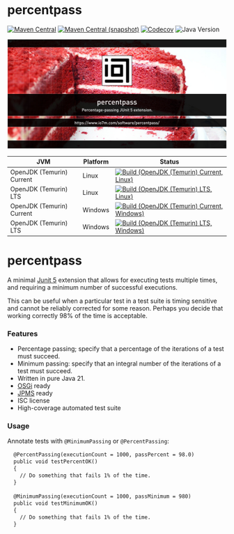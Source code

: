 percentpass
===

[![Maven Central](https://img.shields.io/maven-central/v/com.io7m.percentpass/com.io7m.percentpass.svg?style=flat-square)](http://search.maven.org/#search%7Cga%7C1%7Cg%3A%22com.io7m.percentpass%22)
[![Maven Central (snapshot)](https://img.shields.io/nexus/s/com.io7m.percentpass/com.io7m.percentpass?server=https%3A%2F%2Fs01.oss.sonatype.org&style=flat-square)](https://s01.oss.sonatype.org/content/repositories/snapshots/com/io7m/percentpass/)
[![Codecov](https://img.shields.io/codecov/c/github/io7m-com/percentpass.svg?style=flat-square)](https://codecov.io/gh/io7m-com/percentpass)
![Java Version](https://img.shields.io/badge/17-java?label=java&color=e65cc3)

![com.io7m.percentpass](./src/site/resources/percentpass.jpg?raw=true)

| JVM | Platform | Status |
|-----|----------|--------|
| OpenJDK (Temurin) Current | Linux | [![Build (OpenJDK (Temurin) Current, Linux)](https://img.shields.io/github/actions/workflow/status/io7m-com/percentpass/main.linux.temurin.current.yml)](https://www.github.com/io7m-com/percentpass/actions?query=workflow%3Amain.linux.temurin.current)|
| OpenJDK (Temurin) LTS | Linux | [![Build (OpenJDK (Temurin) LTS, Linux)](https://img.shields.io/github/actions/workflow/status/io7m-com/percentpass/main.linux.temurin.lts.yml)](https://www.github.com/io7m-com/percentpass/actions?query=workflow%3Amain.linux.temurin.lts)|
| OpenJDK (Temurin) Current | Windows | [![Build (OpenJDK (Temurin) Current, Windows)](https://img.shields.io/github/actions/workflow/status/io7m-com/percentpass/main.windows.temurin.current.yml)](https://www.github.com/io7m-com/percentpass/actions?query=workflow%3Amain.windows.temurin.current)|
| OpenJDK (Temurin) LTS | Windows | [![Build (OpenJDK (Temurin) LTS, Windows)](https://img.shields.io/github/actions/workflow/status/io7m-com/percentpass/main.windows.temurin.lts.yml)](https://www.github.com/io7m-com/percentpass/actions?query=workflow%3Amain.windows.temurin.lts)|


# percentpass

A minimal [Junit 5](https://junit.org/junit5/) extension that allows for
executing tests multiple times, and requiring a minimum number of successful
executions.

This can be useful when a particular test in a test suite is timing sensitive
and cannot be reliably corrected for some reason. Perhaps you decide that
working correctly 98% of the time is acceptable.

### Features

  * Percentage passing; specify that a percentage of the iterations of a test must succeed.
  * Minimum passing: specify that an integral number of the iterations of a test must succeed.
  * Written in pure Java 21.
  * [OSGi](https://www.osgi.org/) ready
  * [JPMS](https://en.wikipedia.org/wiki/Java_Platform_Module_System) ready
  * ISC license
  * High-coverage automated test suite

### Usage

Annotate tests with `@MinimumPassing` or `@PercentPassing`:


```
  @PercentPassing(executionCount = 1000, passPercent = 98.0)
  public void testPercentOK()
  {
    // Do something that fails 1% of the time.
  }

  @MinimumPassing(executionCount = 1000, passMinimum = 980)
  public void testMinimumOK()
  {
    // Do something that fails 1% of the time.
  }
```

